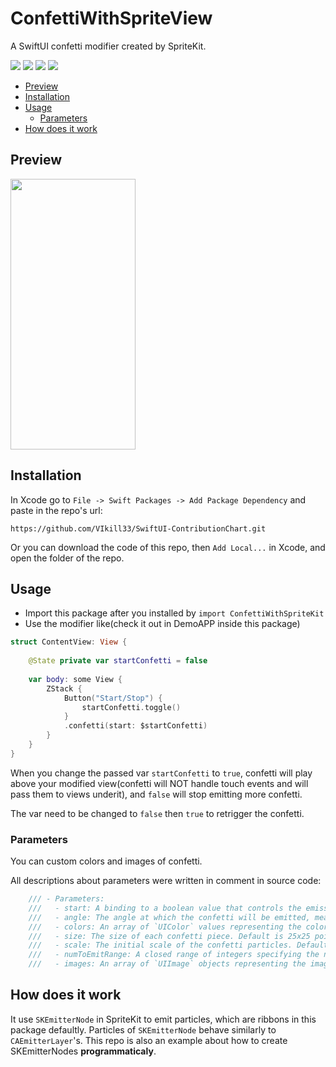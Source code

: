 # ConfettiWithSpriteView

A SwiftUI confetti modifier created by SpriteKit.
<p>
    <img src="https://img.shields.io/badge/iOS-14.0%2B-blue" />
    <img src="https://img.shields.io/badge/watchOS-6.0%2B-green" />
    <img src="https://img.shields.io/badge/visionOS-1.0%2B-red" />
    <img src="https://img.shields.io/badge/-SwiftUI-orange" />
</p>

- [Preview](#preview)
- [Installation](#installation)
- [Usage](#usage)
  * [Parameters](#parameters)
- [How does it work](#how_does_it_work)

## Preview
<img src="https://github.com/VIkill33/ConfettiWithSpriteView/assets/78488529/c4c32903-e5a4-4695-8834-6f5352c29ca6" width="200" height="433">

## Installation
In Xcode go to `File -> Swift Packages -> Add Package Dependency` 
and paste in the repo's url: 

`https://github.com/VIkill33/SwiftUI-ContributionChart.git`

Or you can download the code of this repo, then `Add Local...` in Xcode, and open the folder of the repo.

## Usage
- Import this package after you installed by `import ConfettiWithSpriteKit`
- Use the modifier like(check it out in DemoAPP inside this package)
```swift
struct ContentView: View {
    
    @State private var startConfetti = false
    
    var body: some View {
        ZStack {
            Button("Start/Stop") {
                startConfetti.toggle()
            }
            .confetti(start: $startConfetti)
        }
    }
}
```
When you change the passed var `startConfetti` to `true`, confetti will play above your modified view(confetti will NOT handle touch events and will pass them to views underit), and `false` will stop emitting more confetti.

The var need to be changed to `false` then `true` to retrigger the confetti.

### Parameters
You can custom colors and images of confetti.

All descriptions about parameters were written in comment in source code:
```swift
    /// - Parameters:
    ///   - start: A binding to a boolean value that controls the emission of confetti.
    ///   - angle: The angle at which the confetti will be emitted, measured in radians. Default is pi/2 (90 degrees).
    ///   - colors: An array of `UIColor` values representing the colors of the confetti. Default includes red, green, system teal, yellow, orange, and purple.
    ///   - size: The size of each confetti piece. Default is 25x25 points.
    ///   - scale: The initial scale of the confetti particles. Default is 0.3.
    ///   - numToEmitRange: A closed range of integers specifying the number of particles to emit. Default range is 10 to 20.
    ///   - images: An array of `UIImage` objects representing the images for the confetti. Default includes a ribbon image.
```
## How does it work
It use `SKEmitterNode` in SpriteKit to emit particles, which are ribbons in this package defaultly. Particles of `SKEmitterNode` behave similarly to `CAEmitterLayer`'s. This repo is also an example about how to create SKEmitterNodes **programmaticaly**.
